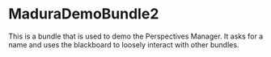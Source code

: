 MaduraDemoBundle2
=================

This is a bundle that is used to demo the Perspectives Manager. It asks for a name and uses the blackboard to loosely interact with other bundles.
